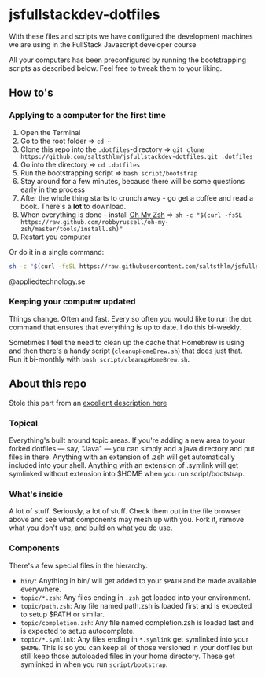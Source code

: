 # jsfullstackdev-dotfiles
With these files and scripts we have configured the development machines we are using in the FullStack Javascript developer course

All your computers has been preconfigured by running the bootstrapping scripts as described below. Feel free to tweak them to your liking.

## How to's

### Applying to a computer for the first time

1. Open the Terminal
1. Go to the root folder => `cd ~`
1. Clone this repo into the `.dotfiles`-directory => `git clone https://github.com/saltsthlm/jsfullstackdev-dotfiles.git .dotfiles`
1. Go into the directory => `cd .dotfiles`
1. Run the bootstrapping script => `bash script/bootstrap`
1. Stay around for a few minutes, because there will be some questions early in the process
1. After the whole thing starts to crunch away - go get a coffee and read a book. There's a **lot** to download.
1. When everything is done - install [Oh My Zsh](http://ohmyz.sh/) => `sh -c "$(curl -fsSL https://raw.github.com/robbyrussell/oh-my-zsh/master/tools/install.sh)"`
1. Restart you computer

Or do it in a single command:

```bash
sh -c "$(curl -fsSL https://raw.githubusercontent.com/saltsthlm/jsfullstackdev-dotfiles/master/script/automationAug18.sh)"
```
@appliedtechnology.se

### Keeping your computer updated

Things change. Often and fast. Every so often you would like to run the `dot` command that ensures that everything is up to date. I do this bi-weekly.

Sometimes I feel the need to clean up the cache that Homebrew is using and then there's a handy script (`cleanupHomeBrew.sh`) that does just that. Run it bi-monthly with `bash script/cleanupHomeBrew.sh`.

## About this repo

Stole this part from an [excellent description here](https://github.com/michaelmior/dotfiles)

### Topical

Everything's built around topic areas. If you're adding a new area to your forked dotfiles — say, "Java" — you can simply add a java directory and put files in there. Anything with an extension of .zsh will get automatically included into your shell. Anything with an extension of .symlink will get symlinked without extension into $HOME when you run script/bootstrap.

### What's inside

A lot of stuff. Seriously, a lot of stuff. Check them out in the file browser above and see what components may mesh up with you. Fork it, remove what you don't use, and build on what you do use.

### Components

There's a few special files in the hierarchy.

* `bin/`: Anything in bin/ will get added to your `$PATH` and be made available everywhere.
* `topic/*.zsh`: Any files ending in `.zsh` get loaded into your environment.
* `topic/path.zsh`: Any file named path.zsh is loaded first and is expected to setup $PATH or similar.
* `topic/completion.zsh`: Any file named completion.zsh is loaded last and is expected to setup autocomplete.
* `topic/*.symlink`: Any files ending in `*.symlink` get symlinked into your `$HOME`. This is so you can keep all of those versioned in your dotfiles but still keep those autoloaded files in your home directory. These get symlinked in when you run `script/bootstrap`.
